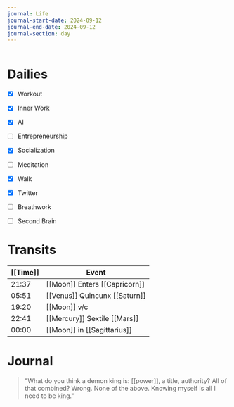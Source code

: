 ```yaml
---
journal: Life
journal-start-date: 2024-09-12
journal-end-date: 2024-09-12
journal-section: day
---
```


```calendar-nav
```

# Dailies

- [x] Workout
- [x] Inner Work
- [x] AI
- [ ] Entrepreneurship
- [x] Socialization
- [ ] Meditation
- [x] Walk
- [x] Twitter
- [ ] Breathwork
- [ ] Second Brain


# Transits

| [[Time]] | Event                         |
| -------- | ----------------------------- |
| 21:37    | [[Moon]] Enters [[Capricorn]] |
| 05:51    | [[Venus]] Quincunx [[Saturn]] |
| 19:20    | [[Moon]] v/c                  |
| 22:41    | [[Mercury]] Sextile [[Mars]]  |
| 00:00    | [[Moon]] in [[Sagittarius]]   |


# Journal

>"What do you think a demon king is: [[power]], a title, authority? All of that combined? Wrong. None of the above. Knowing myself is all I need to be king."




